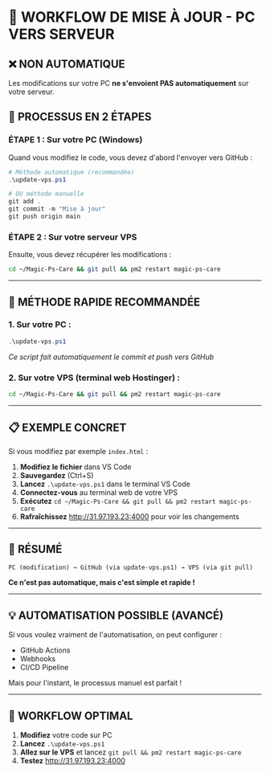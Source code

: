 # 🔄 WORKFLOW DE MISE À JOUR - PC VERS SERVEUR

## ❌ NON AUTOMATIQUE

Les modifications sur votre PC **ne s'envoient PAS automatiquement** sur votre serveur.

## 🔄 PROCESSUS EN 2 ÉTAPES

### **ÉTAPE 1 : Sur votre PC (Windows)**
Quand vous modifiez le code, vous devez d'abord l'envoyer vers GitHub :

```powershell
# Méthode automatique (recommandée)
.\update-vps.ps1

# OU méthode manuelle
git add .
git commit -m "Mise à jour"
git push origin main
```

### **ÉTAPE 2 : Sur votre serveur VPS**
Ensuite, vous devez récupérer les modifications :

```bash
cd ~/Magic-Ps-Care && git pull && pm2 restart magic-ps-care
```

---

## 🚀 MÉTHODE RAPIDE RECOMMANDÉE

### **1. Sur votre PC :**
```powershell
.\update-vps.ps1
```
*Ce script fait automatiquement le commit et push vers GitHub*

### **2. Sur votre VPS (terminal web Hostinger) :**
```bash
cd ~/Magic-Ps-Care && git pull && pm2 restart magic-ps-care
```

---

## 📋 EXEMPLE CONCRET

Si vous modifiez par exemple `index.html` :

1. **Modifiez le fichier** dans VS Code
2. **Sauvegardez** (Ctrl+S)
3. **Lancez** `.\update-vps.ps1` dans le terminal VS Code
4. **Connectez-vous** au terminal web de votre VPS
5. **Exécutez** `cd ~/Magic-Ps-Care && git pull && pm2 restart magic-ps-care`
6. **Rafraîchissez** http://31.97.193.23:4000 pour voir les changements

---

## 🎯 RÉSUMÉ

```
PC (modification) → GitHub (via update-vps.ps1) → VPS (via git pull)
```

**Ce n'est pas automatique, mais c'est simple et rapide !**

---

## 💡 AUTOMATISATION POSSIBLE (AVANCÉ)

Si vous voulez vraiment de l'automatisation, on peut configurer :
- GitHub Actions
- Webhooks
- CI/CD Pipeline

Mais pour l'instant, le processus manuel est parfait !

---

## 🔄 WORKFLOW OPTIMAL

1. **Modifiez** votre code sur PC
2. **Lancez** `.\update-vps.ps1`
3. **Allez sur le VPS** et lancez `git pull && pm2 restart magic-ps-care`
4. **Testez** http://31.97.193.23:4000
